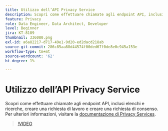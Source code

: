 ```yaml
---
title: Utilizzo dell’API Privacy Service
description: Scopri come effettuare chiamate agli endpoint API, inclusi elenchi e ricerche, creare una richiesta di lavoro e creare una richiesta di consenso.
feature: Privacy
role: Data Engineer, Data Architect, Developer
level: Beginner
jira: KT-8189
thumbnail: 336080.png
exl-id: a6a82217-d717-49e1-9d20-ed2dacd218ab
source-git-commit: 286c85aa88d44574f00ded67f0de8e0c945a153e
workflow-type: tm+mt
source-wordcount: '62'
ht-degree: 1%

---
```



# Utilizzo dell’API Privacy Service

Scopri come effettuare chiamate agli endpoint API, inclusi elenchi e ricerche, creare una richiesta di lavoro e creare una richiesta di consenso. Per ulteriori informazioni, visitare la [documentazione di Privacy Services](https://experienceleague.adobe.com/docs/experience-platform/privacy/home.html?lang=it).

>[!VIDEO](https://video.tv.adobe.com/v/336080?learn=on&enablevpops)
